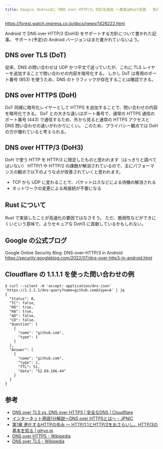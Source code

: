```yaml
---
title: Google、Androidに「DNS over HTTP/3」対応を追加 ～実装はRust言語 - 窓の杜
---
```


https://forest.watch.impress.co.jp/docs/news/1426222.html

Android で DNS over HTTP/3 (DoH3) をサポートする方針について書かれた記事。
サポート(予定)の Android バージョンはまだ書かれていないよう。

## DNS over TLS (DoT)

従来、DNS の問い合わせは UDP かつ平文で送っていたが、これに TLS レイヤーを追加することで問い合わせの内容を暗号化する。
しかし DoT は専用のポート番号 (853) を使うため、DNS のトラフィックが存在することは確認できる。

## DNS over HTTPS (DoH)

DoT 同様に暗号化レイヤーとして HTTPS を追加することで、問い合わせの内容を暗号化できる。
DoT との大きな違いはポート番号で、通常の HTTPS 通信のポート番号 (443) で通信するため、外から見ると通常の HTTPS アクセスと DNS 問い合わせの違いがわかりにくい。
このため、プライバシー観点では DoH の方が優れていると考えられる。

## DNS over HTTP/3 (DoH3)

DoH で使う HTTP を HTTP/3 に限定したものと思われます（はっきりと調べてはいない）
HTTP/1 や HTTP/2 の課題が解消されているので、主にパフォーマンスの観点で以下のような点が改善されていくと思われます。

- TCP から UDP に変わることで、パケットロスなどによる待機の解消される
- ネットワークの変更による再接続が不要になる

## Rust について

Rust で実装したことが高速化の要因ではなさそう。
ただ、脆弱性などができにくいという意味で、よりセキュアな DoH3 に貢献しているかもしれない。

## Google の公式ブログ

Google Online Security Blog: DNS-over-HTTP/3 in Android
https://security.googleblog.com/2022/07/dns-over-http3-in-android.html

## Cloudflare の 1.1.1.1 を使った問い合わせの例

```shell
$ curl --silent -H 'accept: application/dns-json' 'https://1.1.1.1/dns-query?name=github.com&type=A' | jq
{
  "Status": 0,
  "TC": false,
  "RD": true,
  "RA": true,
  "AD": false,
  "CD": false,
  "Question": [
    {
      "name": "github.com",
      "type": 1
    }
  ],
  "Answer": [
    {
      "name": "github.com",
      "type": 1,
      "TTL": 51,
      "data": "52.69.186.44"
    }
  ]
}
```

## 参考

- [DNS over TLS vs. DNS over HTTPS | 安全なDNS | Cloudflare](https://www.cloudflare.com/ja-jp/learning/dns/dns-over-tls/)
- [インターネット用語1分解説～DNS over HTTPSとは～ - JPNIC](https://www.nic.ad.jp/ja/basics/terms/dns-over-https.html)
- [第1章 進化するHTTPの歩み ～ HTTP/1.1とHTTP/2をおさらいし、HTTP/3の基本を知る | gihyo.jp](https://gihyo.jp/admin/serial/01/http3/0001)
- [DNS over HTTPS - Wikipedia](https://ja.wikipedia.org/wiki/DNS_over_HTTPS)
- [DNS over TLS - Wikipedia](https://ja.wikipedia.org/wiki/DNS_over_TLS)
